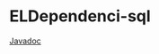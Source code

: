 # ELDependenci-sql  
[Javadoc](https://eldependenci-addons.github.io/ELDependenci-sql/chu77/eldependenci/sql/package-summary.html)  

